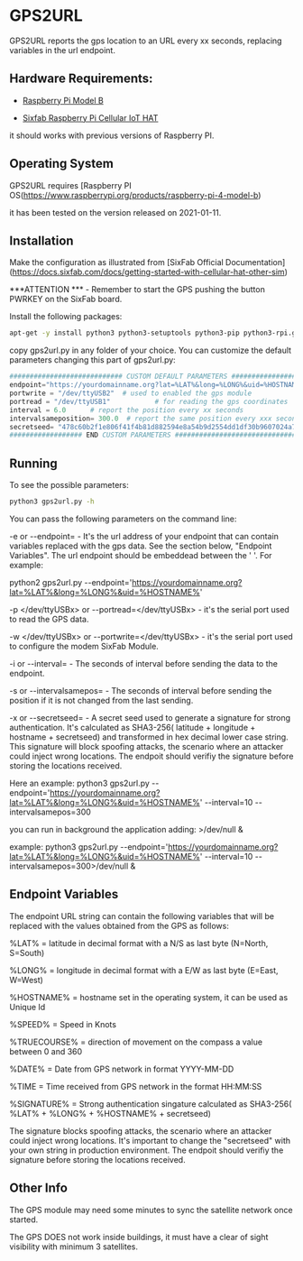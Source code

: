 # GPS2URL

GPS2URL reports the gps location to an URL every xx seconds, replacing variables in the url endpoint.


## Hardware Requirements:

- [Raspberry Pi Model B](https://www.raspberrypi.org/products/raspberry-pi-4-model-b/)

- [Sixfab Raspberry Pi Cellular IoT HAT](https://sixfab.com/product/raspberry-pi-lte-m-nb-iot-egprs-cellular-hat/)

it should works with previous versions of Raspberry PI.

## Operating System

GPS2URL requires [Raspberry PI OS(https://www.raspberrypi.org/products/raspberry-pi-4-model-b) 

it has been tested on the version released on 2021-01-11.

## Installation

Make the configuration as illustrated from [SixFab Official Documentation] (https://docs.sixfab.com/docs/getting-started-with-cellular-hat-other-sim)

***ATTENTION *** -  Remember to start the GPS pushing the button PWRKEY on the SixFab board.

Install the following packages:
```bash
apt-get -y install python3 python3-setuptools python3-pip python3-rpi.gpio python3-smbus
```

copy gps2url.py in any folder of your choice.
You can customize the default parameters changing this part of gps2url.py:
```python
############################ CUSTOM DEFAULT PARAMETERS #########################
endpoint="https://yourdomainname.org?lat=%LAT%&long=%LONG%&uid=%HOSTNAME%";
portwrite = "/dev/ttyUSB2"  # used to enabled the gps module
portread = "/dev/ttyUSB1"           # for reading the gps coordinates
interval = 6.0      # report the position every xx seconds
intervalsameposition= 300.0  # report the same position every xxx seconds
secretseed= "478c60b2f1e806f41f4b81d882594e8a54b9d2554dd1df30b9607024a7bb39ac"
################## END CUSTOM PARAMETERS #######################################
```

## Running

To see the possible parameters:

```bash
python3 gps2url.py -h
```

You can pass the following parameters on the command line:

-e <xxxurlxxxx> or --endpoint=<xxxxxxurlxxxxxx>   - It's the url address of
your endpoint that can contain variables replaced with the gps data. See the
section below, "Endpoint Variables". The url endpoint should be embeddead
between the ' '. For example:

python2 gps2url.py --endpoint='https://yourdomainname.org?lat=%LAT%&long=%LONG%&uid=%HOSTNAME%'

-p </dev/ttyUSBx> or --portread=</dev/ttyUSBx> - it's the serial port used to read the GPS data.

-w </dev/ttyUSBx> or --portwrite=</dev/ttyUSBx> - it's the serial port used to configure the modem SixFab Module.

-i <xx>  or --interval=<xx>  - The seconds of interval before sending the data to the endpoint.

-s <xxx> or  --intervalsamepos=<xxx> - The seconds of interval before sending  the position if it is not changed from the last sending.

-x <xxxxxxxxxxxxx> or --secretseed=<xxxxxxxxxxxxxxxx> - A secret seed used to generate a signature for strong authentication. 
It's calculated as SHA3-256( latitude + longitude + hostname + secretseed) and transformed in hex decimal lower case string.
This signature will block spoofing attacks, the scenario where an attacker could inject wrong locations.
The endpoit should verifiy the signature before storing the locations received. 

Here an example:
python3 gps2url.py --endpoint='https://yourdomainname.org?lat=%LAT%&long=%LONG%&uid=%HOSTNAME%' --interval=10 --intervalsamepos=300

you can run in background the application adding:  >/dev/null &

example:
python3 gps2url.py --endpoint='https://yourdomainname.org?lat=%LAT%&long=%LONG%&uid=%HOSTNAME%' --interval=10 --intervalsamepos=300>/dev/null &



## Endpoint Variables
The endpoint URL string can contain the following variables that will be  replaced with the values obtained from the GPS as follows:

%LAT% = latitude in decimal format with a N/S as last byte (N=North, S=South)

%LONG% = longitude in decimal format with a E/W as last byte (E=East, W=West)

%HOSTNAME% = hostname set in the operating system, it can be used as Unique Id

%SPEED% = Speed in Knots

%TRUECOURSE% = direction of movement on the compass a value between 0 and 360

%DATE% = Date from GPS network in format YYYY-MM-DD

%TIME = Time received from GPS network in the format HH:MM:SS

%SIGNATURE% = Strong authentication singature calculated as SHA3-256( %LAT% + %LONG% + %HOSTNAME% + secretseed)

The signature blocks spoofing attacks, the scenario where an attacker could inject wrong locations.
It's important to change the "secretseed" with your own string in production environment.
 The endpoit should verifiy the signature before storing the locations received. 


## Other Info

The GPS module may need some minutes to sync the satellite network once started. 

The GPS DOES not work inside buildings, it must have a clear of sight
visibility with minimum 3 satellites.


